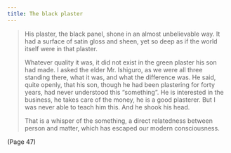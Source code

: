 ```yaml
---
title: The black plaster
---
```


> His plaster, the black panel, shone in an almost unbelievable way. It had a surface of satin gloss and sheen, yet so deep as if the world itself were in that plaster.
> 
> Whatever quality it was, it did not exist in the green plaster his son had made. I asked the elder Mr. Ishiguro, as we were all three standing there, what it was, and what the difference was. He said, quite openly, that his son, though he had been plastering for forty years, had never understood this “something”. He is interested in the business, he takes care of the money, he is a good plasterer. But I was never able to teach him this. And he shook his head.
> 
> That is a whisper of the something, a direct relatedness between person and matter, which has escaped our modern consciousness.

(Page 47)